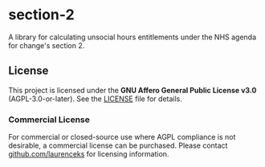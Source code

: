 # section-2
A library for calculating unsocial hours entitlements under the NHS agenda for change's section 2.

## License

This project is licensed under the **GNU Affero General Public License v3.0** (AGPL-3.0-or-later). See the [LICENSE](LICENSE) file for details.

### Commercial License

For commercial or closed-source use where AGPL compliance is not desirable, a commercial license can be purchased. Please contact [github.com/laurenceks](github.com/laurenceks) for licensing information.
